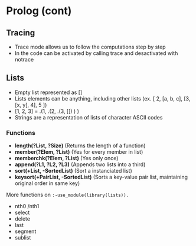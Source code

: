 # Prolog (cont)

## Tracing

- Trace mode allows us to follow the computations step by step
- In the code can be activated by calling trace and desactivated with notrace

## Lists

- Empty list represented as []
- Lists elements can be anything, including other lists (ex. [ 2, [a, b, c], [3, [x, y], 4], 5 ])
- [1, 2, 3] = .(1, .(2, .(3, []) ) )
- Strings are a representation of lists of character ASCII codes

### Functions

- **length(?List, ?Size)** (Returns the length of a function)
- **member(?Elem, ?List)** (Yes for every member in list)
- **memberchk(?Elem, ?List)** (Yes only once)
- **append(?L1, ?L2, ?L3)** (Appends two lists into a third)
- **sort(+List, -SortedList)** (Sort a instanciated list)
- **keysort(+PairList, -SortedList)** (Sorts a key-value pair list, maintaining original order in same key)

More functions on `:-use_module(library(lists)).`

- nth0 /nth1
- select
- delete
- last
- segment
- sublist
